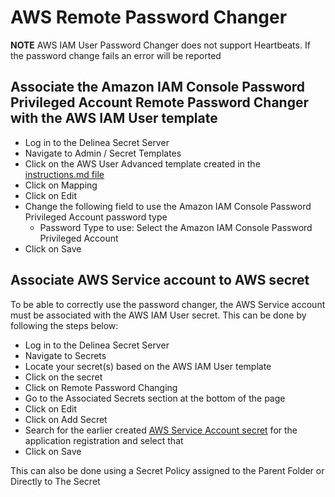 # AWS Remote Password Changer

**NOTE** AWS IAM User Password Changer does not support Heartbeats. If the password change fails an error will be reported

## Associate the Amazon IAM Console Password Privileged Account Remote Password Changer with the AWS IAM User template
- Log in to the Delinea Secret Server
- Navigate to Admin / Secret Templates
- Click on the AWS User Advanced template created in the [instructions.md file](../Instructions.md)
- Click on Mapping
- Click on Edit
- Change the following field to use the Amazon IAM Console Password Privileged Account password type
    - Password Type to use: Select the Amazon IAM Console Password Privileged Account
- Click on Save

## Associate AWS Service account to AWS secret
To be able to correctly use the password changer, the AWS Service account must be associated with the AWS IAM User secret. This can be done by following the steps below:
- Log in to the Delinea Secret Server
- Navigate to Secrets
- Locate your secret(s) based on the AWS IAM User template
- Click on the secret
- Click on Remote Password Changing
- Go to the Associated Secrets section at the bottom of the page
- Click on Edit
- Click on Add Secret
- Search for the earlier created [AWS Service Account secret](../Instructions.md#create-secret-in-secret-server-for-the-aws-service-account) for the application registration and select that
- Click on Save

 This can also be done using a Secret Policy assigned to the Parent Folder or Directly to The Secret

